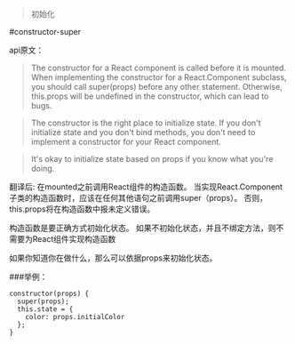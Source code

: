
>初始化


#constructor-super

api原文：
>The constructor for a React component is called before it is mounted. When implementing the constructor for a React.Component subclass, you should call super(props) before any other statement. Otherwise, this.props will be undefined in the constructor, which can lead to bugs.

>The constructor is the right place to initialize state. If you don't initialize state and you don't bind methods, you don't need to implement a constructor for your React component.

>It's okay to initialize state based on props if you know what you're doing. 

翻译后:
在mounted之前调用React组件的构造函数。 当实现React.Component子类的构造函数时，应该在任何其他语句之前调用super（props）。 否则，this.props将在构造函数中报未定义错误。

构造函数是要正确方式初始化状态。 如果不初始化状态，并且不绑定方法，则不需要为React组件实现构造函数

如果你知道你在做什么，那么可以依据props来初始化状态。

###举例：

```
constructor(props) {
  super(props);
  this.state = {
    color: props.initialColor
  };
}  
```

